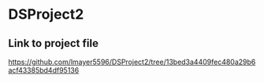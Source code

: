 # DSProject2
## Link to project file
https://github.com/lmayer5596/DSProject2/tree/13bed3a4409fec480a29b6acf43385bd4df95136
